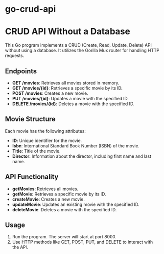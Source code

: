 # go-crud-api
# CRUD API Without a Database

This Go program implements a CRUD (Create, Read, Update, Delete) API without using a database. It utilizes the Gorilla Mux router for handling HTTP requests.

## Endpoints

- **GET /movies**: Retrieves all movies stored in memory.
- **GET /movies/{id}**: Retrieves a specific movie by its ID.
- **POST /movies**: Creates a new movie.
- **PUT /movies/{id}**: Updates a movie with the specified ID.
- **DELETE /movies/{id}**: Deletes a movie with the specified ID.

## Movie Structure

Each movie has the following attributes:
- **ID**: Unique identifier for the movie.
- **Isbn**: International Standard Book Number (ISBN) of the movie.
- **Title**: Title of the movie.
- **Director**: Information about the director, including first name and last name.

## API Functionality

- **getMovies**: Retrieves all movies.
- **getMovie**: Retrieves a specific movie by its ID.
- **createMovie**: Creates a new movie.
- **updateMovie**: Updates an existing movie with the specified ID.
- **deleteMovie**: Deletes a movie with the specified ID.

## Usage

1. Run the program. The server will start at port 8000.
2. Use HTTP methods like GET, POST, PUT, and DELETE to interact with the API.

